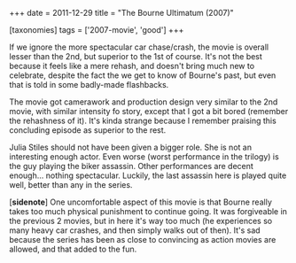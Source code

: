 +++
date = 2011-12-29
title = "The Bourne Ultimatum (2007)"

[taxonomies]
tags = ['2007-movie', 'good']
+++

If we ignore the more spectacular car chase/crash, the movie is overall
lesser than the 2nd, but superior to the 1st of course. It\'s not the
best because it feels like a mere rehash, and doesn\'t bring much new to
celebrate, despite the fact the we get to know of Bourne\'s past, but
even that is told in some badly-made flashbacks.

The movie got camerawork and production design very similar to the 2nd
movie, with similar intensity fo story, except that I got a bit bored
(remember the rehashness of it). It\'s kinda strange because I remember
praising this concluding episode as superior to the rest.

Julia Stiles should not have been given a bigger role. She is not an
interesting enough actor. Even worse (worst performance in the trilogy)
is the guy playing the biker assassin. Other performances are decent
enough\... nothing spectacular. Luckily, the last assassin here is
played quite well, better than any in the series.

\[**sidenote**\] One uncomfortable aspect of this movie is that Bourne
really takes too much physical punishment to continue going. It was
forgiveable in the previous 2 movies, but in here it\'s way too much (he
experiences so many heavy car crashes, and then simply walks out of
then). It\'s sad because the series has been as close to convincing as
action movies are allowed, and that added to the fun.

